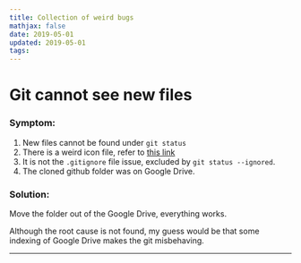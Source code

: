 ```yaml
---
title: Collection of weird bugs
mathjax: false
date: 2019-05-01
updated: 2019-05-01
tags:
---
```


# Git cannot see new files
### Symptom:
1. New files cannot be found under `git status`
2. There is a weird icon file, refer to [this link](https://superuser.com/questions/298785/icon-file-on-os-x-desktop)
3. It is not the `.gitignore` file issue, excluded by `git status --ignored`.
4. The cloned github folder was on Google Drive.

### Solution:
Move the folder out of the Google Drive, everything works.

Although the root cause is not found, my guess would be that some indexing of Google Drive makes the git misbehaving.

---